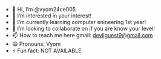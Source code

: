 - 👋 Hi, I’m @vyom24ce005
- 👀 I’m interested in your interest!
- 🌱 I’m currently learning computer enineering 1st year!
- 💞️ I’m looking to collaborate on if you are know your level!
- 📫 How to reach me here gmail: devilguest9@gmail.com
- 😄 Pronouns: Vyom
- ⚡ Fun fact: NOT AVAILABLE

<!---
vyom24ce005 is a ✨ special ✨ repository because its `README.md` (this file) appears on your GitHub profile.
You can click the Preview link to take a look at your changes.
--->
